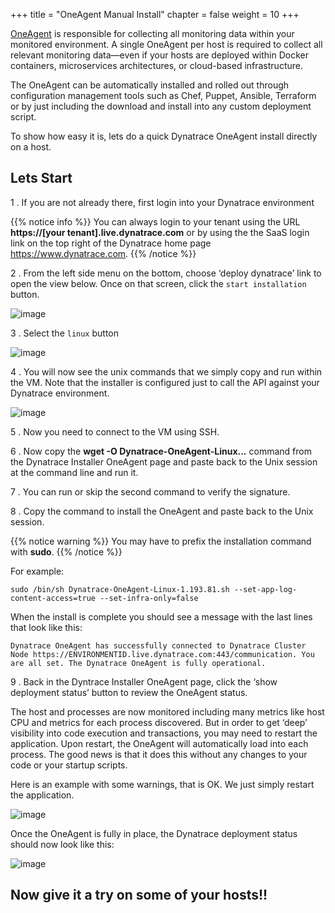 +++
title = "OneAgent Manual Install"
chapter = false
weight = 10
+++

[OneAgent](https://www.dynatrace.com/support/help/setup-and-configuration/dynatrace-oneagent/x) is responsible for collecting all monitoring data within your monitored environment. A single OneAgent per host is required to collect all relevant monitoring data—even if your hosts are deployed within Docker containers, microservices architectures, or cloud-based infrastructure.

The OneAgent can be automatically installed and rolled out through configuration management tools such as Chef, Puppet, Ansible, Terraform or by just including the download and install into any custom deployment script.

To show how easy it is, lets do a quick Dynatrace OneAgent install directly on a host.

## Lets Start

1 . If you are not already there, first login into your Dynatrace environment

{{% notice info %}}
You can always login to your tenant using the URL **https://[your tenant].live.dynatrace.com** or by using the the SaaS login link on the top right of the Dynatrace home page https://www.dynatrace.com.
{{% /notice %}}

2 . From the left side menu on the bottom, choose ‘deploy dynatrace’ link to open the view below. Once on that screen, click the `start installation` button.

![image](/images/dt-deploy.png)

3 . Select the `linux` button

![image](/images/dt-deploy-linux.png)

4 . You will now see the unix commands that we simply copy and run within the VM. Note that the installer is configured just to call the API against your Dynatrace environment.

![image](/images/dt-deploy-commands.png)

5 . Now you need to connect to the VM using SSH.

6 . Now copy the **wget -O Dynatrace-OneAgent-Linux...** command from the Dynatrace Installer OneAgent page and paste back to the Unix session at the command line and run it.

7 . You can run or skip the second command to verify the signature.

8 . Copy the command to install the OneAgent and paste back to the Unix session.

{{% notice warning %}}
You may have to prefix the installation command with **sudo**.
{{% /notice %}}

For example:

```
sudo /bin/sh Dynatrace-OneAgent-Linux-1.193.81.sh --set-app-log-content-access=true --set-infra-only=false
```

When the install is complete you should see a message with the last lines that look like this:

```
Dynatrace OneAgent has successfully connected to Dynatrace Cluster Node https://ENVIRONMENTID.live.dynatrace.com:443/communication. You are all set. The Dynatrace OneAgent is fully operational.
```

9 . Back in the Dyntrace Installer OneAgent page, click the ‘show deployment status’ button to review the OneAgent status.

The host and processes are now monitored including many metrics like host CPU and metrics for each process discovered. But in order to get ‘deep’ visibility into code execution and transactions, you may need to restart the application. Upon restart, the OneAgent will automatically load into each process. The good news is that it does this without any changes to your code or your startup scripts.

Here is an example with some warnings, that is OK. We just simply restart the application.

![image](/images/dt-deploy-status-yellow.png)

Once the OneAgent is fully in place, the Dynatrace deployment status should now look like this:

![image](/images/dt-deploy-status-green.png)

## Now give it a try on some of your hosts!!
